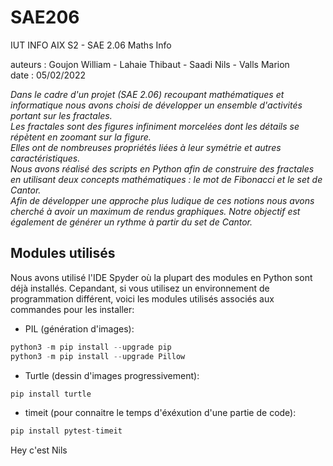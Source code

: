# SAE206
IUT INFO AIX S2 - SAE 2.06 Maths Info  

auteurs : Goujon William - Lahaie Thibaut - Saadi Nils - Valls Marion  
date : 05/02/2022  

*Dans le cadre d'un projet (SAE 2.06) recoupant mathématiques et informatique nous avons choisi de développer un ensemble d'activités portant sur les fractales.  
Les fractales sont des figures infiniment morcelées dont les détails se répètent en zoomant sur la figure.  
Elles ont de nombreuses propriétés liées à leur symétrie et autres caractéristiques.  
Nous avons réalisé des scripts en Python afin de construire des fractales en utilisant deux concepts mathématiques : le mot de Fibonacci et le set de Cantor.  
Afin de développer une approche plus ludique de ces notions nous avons cherché à avoir un maximum de rendus graphiques. Notre objectif est également de générer un rythme à partir du set de Cantor.*

## Modules utilisés
Nous avons utilisé l'IDE Spyder où la plupart des modules en Python sont déjà installés.
Cepandant, si vous utilisez un environnement de programmation différent, voici les modules utilisés associés aux commandes pour les installer:
- PIL (génération d'images):  
```python
python3 -m pip install --upgrade pip  
python3 -m pip install --upgrade Pillow
```
- Turtle (dessin d'images progressivement):
```python
pip install turtle
```
- timeit (pour connaitre le temps d'éxéxution d'une partie de code):
```python
pip install pytest-timeit
```



Hey c'est Nils
